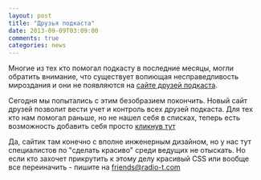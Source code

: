 ```yaml
---
layout: post
title: "Друзья подкаста"
date: 2013-09-09T03:09:00
comments: true
categories: news
---
```


Многие из тех кто помогал подкасту в последние месяцы, могли обратить внимание, что существует вопиющая несправедливость мироздания и они не появляются на [сайте друзей подкаста](http://friends.radio-t.com).

Сегодня мы попытались с этим безобразием покончить. Новый сайт друзей позволит вести учет и контроль всех друзей подкаста. Для тех кто нам помогал раньше, но не нашел себя в списках, теперь есть возможность добавить себя просто [кликнув тут](http://friends.radio-t.com/thx)

Да, сайтик там конечно с вполне инженерным дизайном, но у нас тут специалистов по "сделать красиво" среди ведущих не отыскать. Но если кто захочет прикрутить к этому делу красивый CSS или вообще все переиначить - пишите на [friends@radio-t.com](mailto:friends@radio-t.com)
